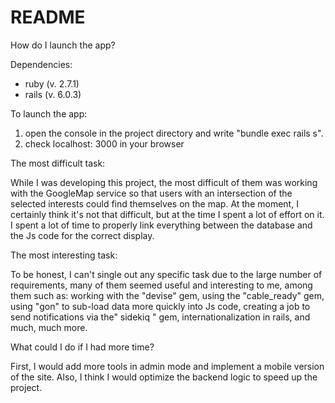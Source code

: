 # README

How do I launch the app?

Dependencies:
- ruby (v. 2.7.1)
- rails (v. 6.0.3)



To launch the app:

1. open the console in the project directory and write "bundle exec rails s".
2. check localhost: 3000 in your browser



The most difficult task:

While I was developing this project, the most difficult of them was working with the GoogleMap service so that users with an intersection of the selected interests could find themselves on the map. At the moment, I certainly think it's not that difficult, but at the time I spent a lot of effort on it. I spent a lot of time to properly link everything between the database and the Js code for the correct display.

The most interesting task:

To be honest, I can't single out any specific task due to the large number of requirements, many of them seemed useful and interesting to me, among them such as: working with the "devise" gem, using the "cable_ready" gem, using "gon" to sub-load data more quickly into Js code, creating a job to send notifications via the" sidekiq " gem, internationalization in rails, and much, much more.


What could I do if I had more time?

First, I would add more tools in admin mode and implement a mobile version of the site.
Also, I think I would optimize the backend logic to speed up the project.
